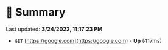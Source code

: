 # 📖 Summary
Last updated: **3/24/2022, 11:17:23 PM**

- `GET` [https://google.com](https://google.com) - **Up** (417ms)
